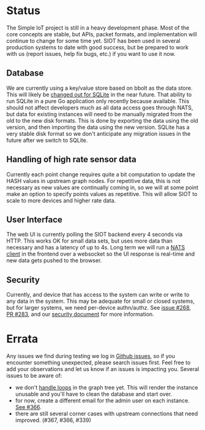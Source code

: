 # Status

The Simple IoT project is still in a heavy development phase. Most of the core
concepts are stable, but APIs, packet formats, and implementation will continue
to change for some time yet. SIOT has been used in several production systems to
date with good success, but be prepared to work with us (report issues, help fix
bugs, etc.) if you want to use it now.

## Database

We are currently using a key/value store based on bbolt as the data store. This
will likely be
[changed out for SQLite](https://github.com/simpleiot/simpleiot/issues/320) in
the near future. That ability to run SQLite in a pure Go application only
recently because available. This should not affect developers much as all data
access goes through NATS, but data for existing instances will need to be
manually migrated from the old to the new disk formats. This is done by
exporting the data using the old version, and then importing the data using the
new version. SQLite has a very stable disk format so we don't anticipate any
migration issues in the future after we switch to SQLite.

## Handling of high rate sensor data

Currently each point change requires quite a bit computation to update the HASH
values in upstream graph nodes. For repetitive data, this is not necessary as
new values are continually coming in, so we will at some point make an option to
specify points values as repetitive. This will allow SIOT to scale to more
devices and higher rate data.

## User Interface

The web UI is currently polling the SIOT backend every 4 seconds via HTTP. This
works OK for small data sets, but uses more data than necessary and has a
latency of up to 4s. Long term we will run a
[NATS client](https://github.com/simpleiot/simpleiot/tree/master/frontend/lib)
in the frontend over a websocket so the UI response is real-time and new data
gets pushed to the browser.

## Security

Currently, and device that has access to the system can write or write to any
data in the system. This may be adequate for small or closed systems, but for
larger systems, we need per-device authn/authz. See
[issue #268](https://github.com/simpleiot/simpleiot/issues/268),
[PR #283](https://github.com/simpleiot/simpleiot/pull/283), and our
[security document](../ref/security.md) for more information.

# Errata

Any issues we find during testing we log in
[Github issues](https://github.com/simpleiot/simpleiot/issues), so if you
encounter something unexpected, please search issues first. Feel free to add
your observations and let us know if an issues is impacting you. Several issues
to be aware of:

- we don't [handle loops](https://github.com/simpleiot/simpleiot/issues/294) in
  the graph tree yet. This will render the instance unusable and you'll have to
  clean the database and start over.
- for now, create a different email for the admin user on each instance.
  [See #366](https://github.com/simpleiot/simpleiot/issues/366).
- there are still several corner cases with upstream connections that need
  improved. (#367, #366, #339)
